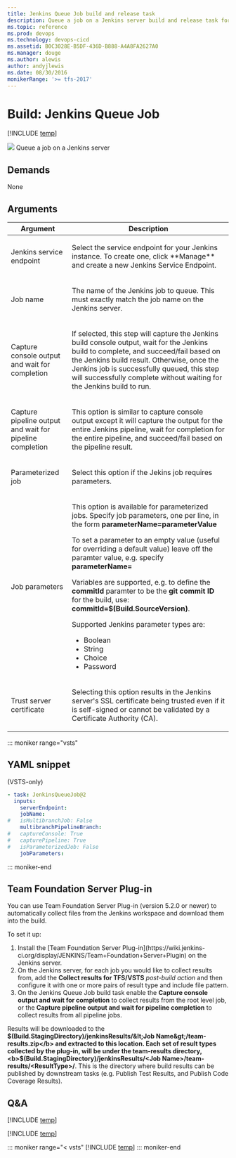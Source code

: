 ```yaml
---
title: Jenkins Queue Job build and release task
description: Queue a job on a Jenkins server build and release task for Microsoft Visual Studio Team Services (VSTS) and Microsoft Team Foundation Server (TFS)
ms.topic: reference
ms.prod: devops
ms.technology: devops-cicd
ms.assetid: B0C3028E-B5DF-436D-B888-A4A8FA2627A0
ms.manager: douge
ms.author: alewis
author: andyjlewis
ms.date: 08/30/2016
monikerRange: '>= tfs-2017'
---
```



# Build: Jenkins Queue Job

[!INCLUDE [temp](../../_shared/version-tfs-2017-rtm.md)]

![](_img/jenkins-queue-job.png) Queue a job on a Jenkins server

## Demands

None

## Arguments

<table>
<thead>
<tr>
<th>Argument</th>
<th>Description</th>
</tr>
</thead>

<tr>
<td>Jenkins service endpoint</td>
<td>
<p>Select the service endpoint for your Jenkins instance.  To create one, click **Manage** and create a new Jenkins Service Endpoint.</p>
</td>
</tr>

<tr>
<td>Job name</td>
<td>
<p>The name of the Jenkins job to queue.  This must exactly match the job name on the Jenkins server.</p>
</td>
</tr>

<tr>
<td>Capture console output and wait for completion</td>
<td>
<p>If selected, this step will capture the Jenkins build console output, wait for the Jenkins build to complete, and succeed/fail based on the Jenkins build result.  Otherwise, once the Jenkins job is successfully queued, this step will successfully complete without waiting for the Jenkins build to run.</p>
</td>
</tr>

<tr>
<td>Capture pipeline output and wait for pipeline completion</td>
<td>
<p>This option is similar to capture console output except it will capture the output for the entire Jenkins pipeline, wait for completion for the entire pipeline, and succeed/fail based on the pipeline result.</p>
</td>
</tr>

<tr>
<td>Parameterized job</td>
<td>
<p>Select this option if the Jekins job requires parameters.</p>
</td>
</tr>

<tr>
<td>Job parameters</td>
<td>
<p>This option is available for parameterized jobs.  Specify job parameters, one per line, in the form <b>parameterName=parameterValue</b><p>To set a parameter to an empty value (useful for overriding a default value) leave off the paramter value, e.g. specify <b>parameterName=</b><p>Variables are supported, e.g. to define the <b>commitId</b> paramter to be the <b>git commit ID</b> for the build, use: <b>commitId=$(Build.SourceVersion)</b>.<p>Supported Jenkins parameter types are: <ul><li>Boolean</li><li>String</li><li>Choice</li><li>Password</li></ul></p>
</td>
</tr>

<tr>
<td>Trust server certificate</td>
<td>
<p>Selecting this option results in the Jenkins server's SSL certificate being trusted even if it is self-signed or cannot be validated by a Certificate Authority (CA).
</td>
</tr>

</table>

::: moniker range="vsts"

## YAML snippet

(VSTS-only)

```YAML
- task: JenkinsQueueJob@2
  inputs:
    serverEndpoint:
    jobName:
#   isMultibranchJob: False
    multibranchPipelineBranch:
#   captureConsole: True
#   capturePipeline: True
#   isParameterizedJob: False
    jobParameters:
```

::: moniker-end

## Team Foundation Server Plug-in

You can use Team Foundation Server Plug-in (version 5.2.0 or newer) to automatically collect files from the Jenkins workspace and download them into the build. 

To set it up:

<ol>
<li>Install the [Team Foundation Server Plug-in](https://wiki.jenkins-ci.org/display/JENKINS/Team+Foundation+Server+Plugin) on the Jenkins server.
</li>
<li>On the Jenkins server, for each job you would like to collect results from, add the <b>Collect results for TFS/VSTS</b> <em>post-build action</em> and then configure it with one or more pairs of result type and include file pattern.
</li>
<li>On the Jenkins Queue Job build task enable the <b>Capture console output and wait for completion</b> to collect results from the root level job, or the <b>Capture pipeline output and wait for pipeline completion</b> to collect results from all pipeline jobs.
</ol>

Results will be downloaded to the <b>$(Build.StagingDirectory)/jenkinsResults/&lt;Job Name&gt;/team-results.zip</b> and extracted to this location.  Each set of result types collected by the plug-in, will be under the team-results directory, <b>$(Build.StagingDirectory)/jenkinsResults/&lt;Job Name&gt;/team-results/&lt;ResultType&gt;/</b>.  This is the directory where build results can be published by downstream tasks (e.g. Publish Test Results, and Publish Code Coverage Results).     


## Q&A
<!-- BEGINSECTION class="md-qanda" -->

[!INCLUDE [temp](../_shared/build-step-common-qa.md)]

[!INCLUDE [temp](../../_shared/qa-agents.md)]

::: moniker range="< vsts"
[!INCLUDE [temp](../../_shared/qa-versions.md)]
::: moniker-end

<!-- ENDSECTION -->
